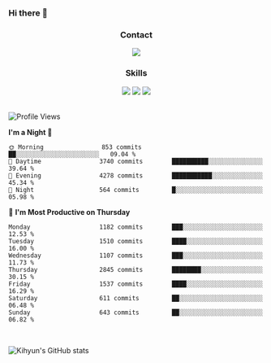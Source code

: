 ### Hi there 👋

<!--
**Key5771/Key5771** is a ✨ _special_ ✨ repository because its `README.md` (this file) appears on your GitHub profile.

Here are some ideas to get you started:

- 🔭 I’m currently working on ...
- 🌱 I’m currently learning ...
- 👯 I’m looking to collaborate on ...
- 🤔 I’m looking for help with ...
- 💬 Ask me about ...
- 📫 How to reach me: ...
- 😄 Pronouns: ...
- ⚡ Fun fact: ...
-->

<h3 align="center">Contact</h3>
<div align="center">
  <a href="mailto:ksj57715@gmail.com"><img src="https://img.shields.io/badge/Gmail-D14836?style=for-the-badge&logo=gmail&logoColor=white"/></a>
</div>

<h3 align="center">Skills</h3>
<div align="center">
  <img src="https://img.shields.io/badge/iOS-000000?style=for-the-badge&logo=ios&logoColor=white"/>
  <img src="https://img.shields.io/badge/Swift-FA7343?style=for-the-badge&logo=swift&logoColor=white"/>
  <img src="https://img.shields.io/badge/Xcode-007ACC?style=for-the-badge&logo=Xcode&logoColor=white"/>
</div>

<br>

<!--START_SECTION:waka-->
![Profile Views](http://img.shields.io/badge/Profile%20Views-0-blue)

**I'm a Night 🦉** 

```text
🌞 Morning                853 commits         ██░░░░░░░░░░░░░░░░░░░░░░░   09.04 % 
🌆 Daytime                3740 commits        ██████████░░░░░░░░░░░░░░░   39.64 % 
🌃 Evening                4278 commits        ███████████░░░░░░░░░░░░░░   45.34 % 
🌙 Night                  564 commits         █░░░░░░░░░░░░░░░░░░░░░░░░   05.98 % 
```
📅 **I'm Most Productive on Thursday** 

```text
Monday                   1182 commits        ███░░░░░░░░░░░░░░░░░░░░░░   12.53 % 
Tuesday                  1510 commits        ████░░░░░░░░░░░░░░░░░░░░░   16.00 % 
Wednesday                1107 commits        ███░░░░░░░░░░░░░░░░░░░░░░   11.73 % 
Thursday                 2845 commits        ████████░░░░░░░░░░░░░░░░░   30.15 % 
Friday                   1537 commits        ████░░░░░░░░░░░░░░░░░░░░░   16.29 % 
Saturday                 611 commits         ██░░░░░░░░░░░░░░░░░░░░░░░   06.48 % 
Sunday                   643 commits         ██░░░░░░░░░░░░░░░░░░░░░░░   06.82 % 
```



<!--END_SECTION:waka-->

<br>


![Kihyun's GitHub stats](https://github-readme-stats.vercel.app/api?username=key5771&show_icons=true&theme=radical)
